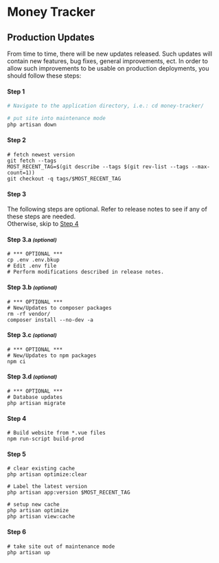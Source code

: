 # Money Tracker
## Production Updates

From time to time, there will be new updates released. Such updates will contain new features, bug fixes, general improvements, ect. In order to allow such improvements to be usable on production deployments, you should follow these steps:

#### Step 1
```bash
# Navigate to the application directory, i.e.: cd money-tracker/

# put site into maintenance mode
php artisan down
```

#### Step 2
```
# fetch newest version
git fetch --tags
MOST_RECENT_TAG=$(git describe --tags $(git rev-list --tags --max-count=1))
git checkout -q tags/$MOST_RECENT_TAG
```

#### Step 3
The following steps are optional. Refer to release notes to see if any of these steps are needed.  
Otherwise, skip to [Step 4](#step-4)

#### Step 3.a <small>_(optional)_</small>
```
# *** OPTIONAL ***
cp .env .env.bkup
# Edit .env file
# Perform modifications described in release notes.
```

#### Step 3.b <small>_(optional)_</small>
```
# *** OPTIONAL ***
# New/Updates to composer packages
rm -rf vendor/
composer install --no-dev -a
```

#### Step 3.c <small>_(optional)_</small>
```
# *** OPTIONAL ***
# New/Updates to npm packages
npm ci
```

#### Step 3.d <small>_(optional)_</small>
```
# *** OPTIONAL ***
# Database updates
php artisan migrate
```

#### Step 4
```
# Build website from *.vue files
npm run-script build-prod
```

#### Step 5
```
# clear existing cache
php artisan optimize:clear

# Label the latest version
php artisan app:version $MOST_RECENT_TAG

# setup new cache
php artisan optimize
php artisan view:cache
```

#### Step 6
```
# take site out of maintenance mode
php artisan up
```